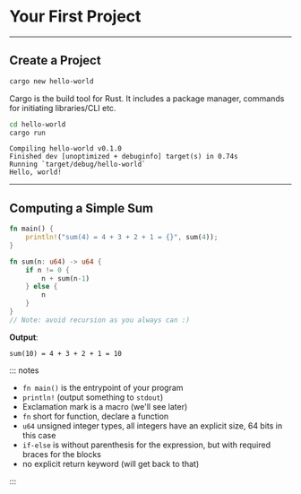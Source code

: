 <!-- markdownlint-disable-file MD034 MD033 MD001 MD024 MD026-->

# Your First Project

---

## Create a Project

```bash
cargo new hello-world
```

Cargo is the build tool for Rust. It includes a package manager, commands for
initiating libraries/CLI etc.

```bash
cd hello-world
cargo run
```

```text
Compiling hello-world v0.1.0
Finished dev [unoptimized + debuginfo] target(s) in 0.74s
Running `target/debug/hello-world`
Hello, world!
```

---

## Computing a Simple Sum

```rust {line-numbers="all|1-3|2|5-11|6-10|7,9|all"}
fn main() {
    println!("sum(4) = 4 + 3 + 2 + 1 = {}", sum(4));
}

fn sum(n: u64) -> u64 {
    if n != 0 {
        n + sum(n-1)
    } else {
        n
    }
}
// Note: avoid recursion as you always can :)
```

**Output**:

```text
sum(10) = 4 + 3 + 2 + 1 = 10
```

::: notes

- `fn main()` is the entrypoint of your program
- `println!` (output something to `stdout`)
- Exclamation mark is a macro (we'll see later)
- `fn` short for function, declare a function
- `u64` unsigned integer types, all integers have an explicit size, 64 bits in
  this case
- `if-else` is without parenthesis for the expression, but with required braces
  for the blocks
- no explicit return keyword (will get back to that)

:::
